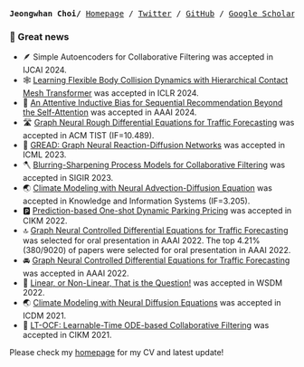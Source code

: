 <p><pre align="center">
<strong>Jeongwhan Choi/</strong> <a href="https://jeongwhanchoi.me">Homepage</a> / <a href="https://twitter.com/jeongwhan_choi">Twitter</a> / <a href="https://github.com/jeongwhanchoi">GitHub</a> / <a href="https://scholar.google.com/citations?user=3MNElkYAAAAJ&hl=en">Google Scholar</a></pre></p>

### :mega: Great news
- :feather: Simple Autoencoders for Collaborative Filtering was accepted in IJCAI 2024.
- :spider_web: [Learning Flexible Body Collision Dynamics with Hierarchical Contact Mesh Transformer](https://arxiv.org/abs/2312.12467) was accepted in ICLR 2024.
- :shopping_cart: [An Attentive Inductive Bias for Sequential Recommendation Beyond the Self-Attention](https://arxiv.org/abs/2312.10325) was accepted in AAAI 2024.
- :motorway: [Graph Neural Rough Differential Equations for Traffic Forecasting](https://arxiv.org/abs/2303.10909) was accepted in ACM TIST (IF=10.489).
- :bread: [GREAD: Graph Neural Reaction-Diffusion Networks](https://arxiv.org/abs/2211.14208) was accepted in ICML 2023.
- :axe: [Blurring-Sharpening Process Models for Collaborative Filtering](https://arxiv.org/abs/2211.09324) was accepted in SIGIR 2023.
- :earth_asia: [Climate Modeling with Neural Advection-Diffusion Equation](https://link.springer.com/article/10.1007/s10115-023-01829-2) was accepted in Knowledge and Information Systems (IF=3.205). 
- :parking: [Prediction-based One-shot Dynamic Parking Pricing](https://dl.acm.org/doi/abs/10.1145/3511808.3557421) was accepted in CIKM 2022.
- :top: [Graph Neural Controlled Differential Equations for Traffic Forecasting](https://ojs.aaai.org/index.php/AAAI/article/view/20587) was selected for oral presentation in AAAI 2022. The top 4.21% (380/9020) of papers were selected for oral presentation in AAAI 2022.
- :oncoming_automobile: [Graph Neural Controlled Differential Equations for Traffic Forecasting](https://ojs.aaai.org/index.php/AAAI/article/view/20587) was accepted in AAAI 2022.
- :thinking: [Linear, or Non-Linear, That is the Question!](https://dl.acm.org/doi/abs/10.1145/3488560.3498501) was accepted in WSDM 2022.
- :earth_asia: [Climate Modeling with Neural Diffusion Equations](https://ieeexplore.ieee.org/abstract/document/9679162/) was accepted in ICDM 2021.
- :bookmark: [LT-OCF: Learnable-Time ODE-based Collaborative Filtering](https://dl.acm.org/doi/abs/10.1145/3459637.3482449) was accepted in CIKM 2021.


Please check my [homepage](https://www.jeongwhanchoi.me) for my CV and latest update!
